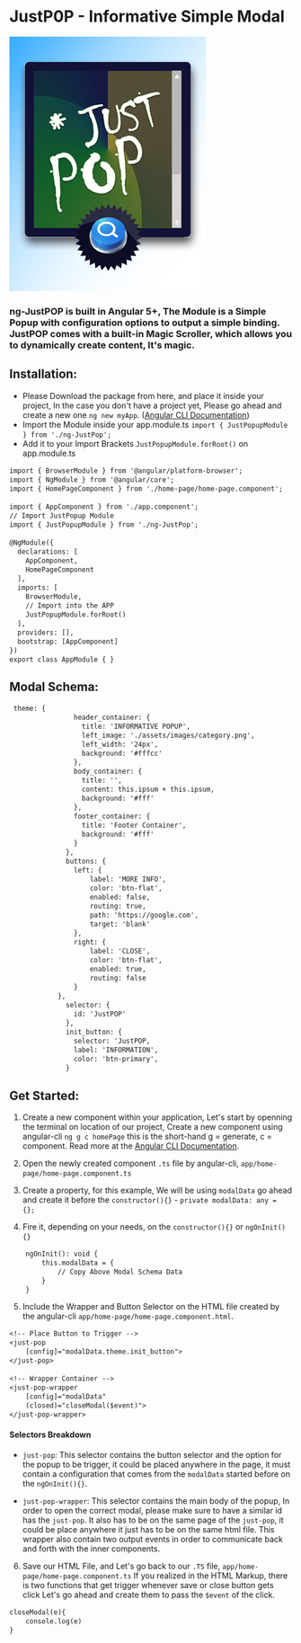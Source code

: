 # JustP0P - Informative Simple Modal

![NG-JustPop](justpop-logo.png)

### ng-JustPOP is built in Angular 5+, The Module is a Simple Popup with configuration options to output a simple binding. JustPOP comes with a built-in Magic Scroller, which allows you to dynamically create content, It's magic. 


## Installation:

* Please Download the package from here, and place it inside your project, In the case you don't have a project yet, Please go ahead and create a new one `ng new myApp`. ([Angular CLI Documentation](https://angular.io/cli))
* Import the Module inside your app.module.ts `import { JustPopupModule } from './ng-JustPop';`
* Add it to your Import Brackets `JustPopupModule.forRoot()` on app.module.ts

```
import { BrowserModule } from '@angular/platform-browser';
import { NgModule } from '@angular/core';
import { HomePageComponent } from './home-page/home-page.component';

import { AppComponent } from './app.component';
// Import JustPopup Module
import { JustPopupModule } from './ng-JustPop';

@NgModule({
  declarations: [
    AppComponent,
    HomePageComponent
  ],
  imports: [
    BrowserModule,
    // Import into the APP
    JustPopupModule.forRoot()
  ],
  providers: [],
  bootstrap: [AppComponent]
})
export class AppModule { }
```

## Modal Schema:

```
 theme: {
                header_container: {
                  title: 'INFORMATIVE POPUP',
                  left_image: './assets/images/category.png',
                  left_width: '24px',
                  background: '#fffcc'
                },
                body_container: {
                  title: '',
                  content: this.ipsum + this.ipsum,
                  background: '#fff'
                },
                footer_container: {
                  title: 'Footer Container',
                  background: '#fff'
                }
              },
              buttons: {
                left: {
                    label: 'MORE INFO',
                    color: 'btn-flat',
                    enabled: false,
                    routing: true,
                    path: 'https://google.com',
                    target: 'blank'
                },
                right: {
                    label: 'CLOSE',
                    color: 'btn-flat',
                    enabled: true,
                    routing: false
                }
            },
              selector: {
                id: 'JustPOP'
              },
              init_button: {
                selector: 'JustPOP,
                label: 'INFORMATION',
                color: 'btn-primary',
              }

```

## Get Started:

1) Create a new component within your application, Let's start by openning the terminal on location of our project, Create a new component using angular-cli `ng g c homePage` this is the short-hand g = generate, c = component. Read more at the [Angular CLI Documentation](https://angular.io/cli).

2) Open the newly created component `.ts` file by angular-cli, `app/home-page/home-page.component.ts`

3) Create a property, for this example, We will be using `modalData` go ahead and create it before the `constructor(){}` - `private modalData: any = {};`

4) Fire it, depending on your needs, on the `constructor(){}` or `ngOnInit(){}`

```
    ngOnInit(): void {
        this.modalData = {
            // Copy Above Modal Schema Data 
        }
    }
```

5) Include the Wrapper and Button Selector on the HTML file created by the angular-cli `app/home-page/home-page.component.html`.

```
<!-- Place Button to Trigger -->
<just-pop 
    [config]="modalData.theme.init_button">
</just-pop>
    
<!-- Wrapper Container -->
<just-pop-wrapper 
    [config]="modalData" 
    (closed)="closeModal($event)">
</just-pop-wrapper>
```
#### Selectors Breakdown

*  `just-pop`: This selector contains the button selector and the option for the popup to be trigger, it could be placed anywhere in the page, it must contain a configuration that comes from the `modalData` started before on the `ngOnInit(){}`.

* `just-pop-wrapper`: This selector contains the main body of the popup, In order to open the correct modal, please make sure to have a similar id has the `just-pop`. It also has to be on the same page of the `just-pop`, it could be place anywhere it just has to be on the same html file. This wrapper also contain two output events in order to communicate back and forth with the inner components.

6) Save our HTML File, and Let's go back to our `.TS` file, `app/home-page/home-page.component.ts` 
If you realized in the HTML Markup, there is two functions that get trigger whenever save or close button gets click Let's go ahead and create them to pass the `$event` of the click.

```
closeModal(e){
    console.log(e)
}
```